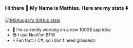 ### Hi there 👋 My Name is Mathias. Here are my stats ⬇️
[![MSAugdal's GitHub stats](https://github-readme-stats.vercel.app/api?username=msaugdal&theme=ambient_gradient&show_icons=true)](https://github.com/anuraghazra/github-readme-stats)

- 🔭 I’m currently working on a new 1000$ app idea
- 😎 I use NeoVim BTW
- ⚡ Fun fact: I C#, so i don't need glasses🤓

